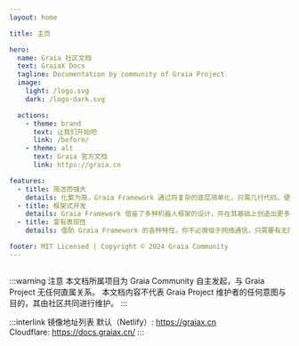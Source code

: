 ```yaml
---
layout: home

title: 主页

hero:
  name: Graia 社区文档
  text: GraiaX Docs
  tagline: Documentation by community of Graia Project
  image:
    light: /logo.svg
    dark: /logo-dark.svg

  actions:
    - theme: brand
      text: 让我们开始吧
      link: /before/
    - theme: alt
      text: Graia 官方文档
      link: https://graia.cn

features:
  - title: 简洁而强大
    details: 化繁为简，Graia Framework 通过将复杂的底层简单化，只需几行代码，便可创造无限可能。
  - title: 框架式开发
    details: Graia Framework 借鉴了多种机器人框架的设计，并在其基础上创造出更多独有设计，帮助开发者更快更好地创作。
  - title: 富有表现性
    details: 借助 Graia Framework 的各种特性，你不必懊恼于网络通信，只需要有无限的想法就能实现你想要的一切。

footer: MIT Licensed | Copyright © 2024 Graia Community
---
```


<div class="home"><div class="container">

:::warning 注意
本文档所属项目为 Graia Community 自主发起，与 Graia Project 无任何直属关系。
本文档内容不代表 Graia Project 维护者的任何意图与目的，其由社区共同进行维护。
:::

:::interlink 镜像地址列表
默认（Netlify）: <https://graiax.cn>  
Cloudflare: <https://docs.graiax.cn/>
:::

</div></div>

<style lang="scss" scoped>
.home {
  display: flex;
  justify-content: center;

  .container {
    width: 100%;
    max-width: 1152px;
  }

  .container > div {
    margin: 16px 0;
  }
}
</style>
